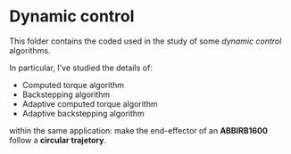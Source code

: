 # Dynamic control

This folder contains the coded used in the study of some *dynamic control* algorithms.

In particular, I've studied the details of:
* Computed torque algorithm
* Backstepping algorithm
* Adaptive computed torque algorithm
* Adaptive backstepping algorithm

within the same application: make the end-effector of an **ABBIRB1600** follow a **circular trajetory**.
